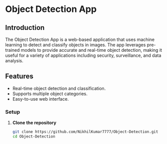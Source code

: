 # Object Detection App

## Introduction
The Object Detection App is a web-based application that uses machine learning to detect and classify objects in images. The app leverages pre-trained models to provide accurate and real-time object detection, making it useful for a variety of applications including security, surveillance, and data analysis.

## Features
- Real-time object detection and classification.
- Supports multiple object categories.
- Easy-to-use web interface.

### Setup

1. **Clone the repository**
   ```sh
   git clone https://github.com/NikhilKumar7777/Object-Detection.git
   cd Object-Detection
